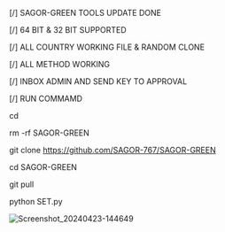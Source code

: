 [/] SAGOR-GREEN TOOLS UPDATE DONE

[/] 64 BIT & 32 BIT SUPPORTED

[/] ALL COUNTRY WORKING FILE & RANDOM CLONE

[/] ALL METHOD WORKING 

[/] INBOX ADMIN AND SEND KEY TO APPROVAL

[/] RUN COMMAMD

cd

rm -rf SAGOR-GREEN

git clone https://github.com/SAGOR-767/SAGOR-GREEN

cd SAGOR-GREEN

git pull

python SET.py


![Screenshot_20240423-144649](https://github.com/SAGOR-767/SAGOR-GREEN/assets/121441643/c688acf1-c2da-4152-b4a4-d92625f76472)
